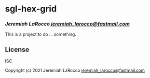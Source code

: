 # sgl-hex-grid
### _Jeremiah LaRocco <jeremiah_larocco@fastmail.com>_

This is a project to do ... something.

## License

ISC


Copyright (c) 2021 Jeremiah LaRocco <jeremiah_larocco@fastmail.com>


